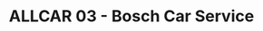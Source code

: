 ---
title: "ALLCAR 03 - Bosch Car Service"
url: /varennes-sur-allier/allcar-03-bosch-car-service/
shop: Autowerkstatt
---